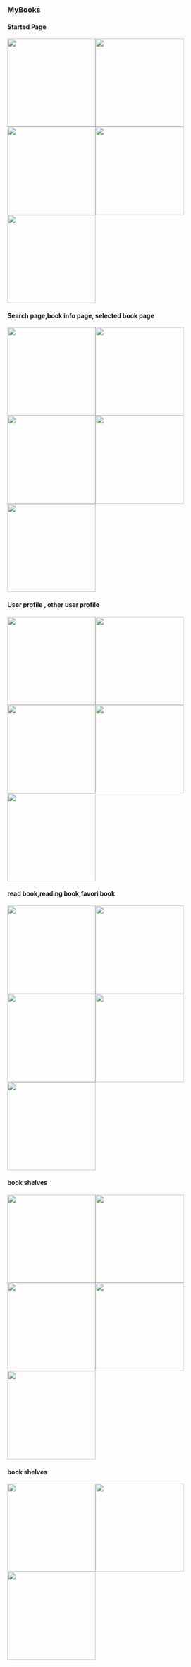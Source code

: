 ### MyBooks

#### Started Page

<img src="./assets/mybooks27.png" width="200"><img src="./assets/mybooks28.png" width="200"><img src="./assets/mybooks1.png" width="200"><img src="./assets/mybooks2.png" width="200"><img src="./assets/mybooks4.png" width="200">

#### Search page,book info page, selected book page

<img src="./assets/mybooks23.png" width="200"><img src="./assets/mybooks24.png" width="200"><img src="./assets/mybooks5.png" width="200"><img src="./assets/mybooks6.png" width="200"><img src="./assets/mybooks7.png" width="200">

#### User profile , other user profile

<img src="./assets/mybooks8.png" width="200"><img src="./assets/mybooks9.png" width="200"><img src="./assets/mybooks10.png" width="200"><img src="./assets/mybooks11.png" width="200"><img src="./assets/mybooks30.png" width="200">

#### read book,reading book,favori book

<img src="./assets/mybooks25.png" width="200"><img src="./assets/mybooks26.png" width="200"><img src="./assets/mybooks13.png" width="200"><img src="./assets/mybooks14.png" width="200"><img src="./assets/mybooks15.png" width="200">

#### book shelves

<img src="./assets/mybooks16.png" width="200"><img src="./assets/mybooks17.png" width="200"><img src="./assets/mybooks18.png" width="200"><img src="./assets/mybooks19.png" width="200"><img src="./assets/mybooks20.png" width="200">

#### book shelves

<img src="./assets/mybooks21.png" width="200"><img src="./assets/mybooks29.png" width="200"><img src="./assets/mybooks22.png" width="200">
